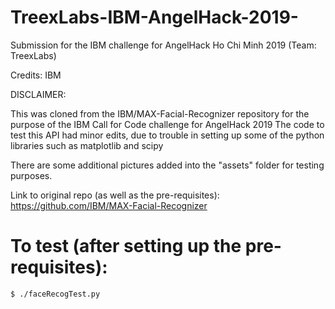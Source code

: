 # TreexLabs-IBM-AngelHack-2019-
Submission for the IBM challenge for AngelHack Ho Chi Minh 2019 (Team: TreexLabs)

Credits: IBM


DISCLAIMER:

This was cloned from the IBM/MAX-Facial-Recognizer repository for the purpose of the IBM Call for Code challenge for AngelHack 2019
The code to test this API had minor edits, due to trouble in setting up some of the python libraries such as matplotlib and scipy

There are some additional pictures added into the "assets" folder for testing purposes.

Link to original repo (as well as the pre-requisites): https://github.com/IBM/MAX-Facial-Recognizer


# To test (after setting up the pre-requisites):

```
$ ./faceRecogTest.py
```


